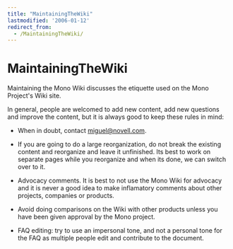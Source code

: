 ```yaml
---
title: "MaintainingTheWiki"
lastmodified: '2006-01-12'
redirect_from:
  - /MaintainingTheWiki/
---
```


MaintainingTheWiki
==================

Maintaining the Mono Wiki discusses the etiquette used on the Mono Project's Wiki site.

In general, people are welcomed to add new content, add new questions and improve the content, but it is always good to keep these rules in mind:

-   When in doubt, contact miguel@novell.com.

-   If you are going to do a large reorganization, do not break the existing content and reorganize and leave it unfinished. Its best to work on separate pages while you reorganize and when its done, we can switch over to it.

-   Advocacy comments. It is best to not use the Mono Wiki for advocacy and it is never a good idea to make inflamatory comments about other projects, companies or products.

-   Avoid doing comparisons on the Wiki with other products unless you have been given approval by the Mono project.

-   FAQ editing: try to use an impersonal tone, and not a personal tone for the FAQ as multiple people edit and contribute to the document.
